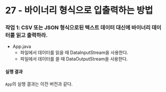 # 27 - 바이너리 형식으로 입출력하는 방법

### 작업 1: CSV 또는 JSON 형식으로된 텍스트 데이터 대신에 바이너리 데이터를 읽고 출력하라.  

- App.java
    - 파일에서 데이터를 읽을 때 DataInputStream을 사용한다.
    - 파일에서 데이터를 쓸 때 DataOutputStream을 사용한다.

#### 실행 결과

`App`의 실행 결과는 이전 버전과 같다.


